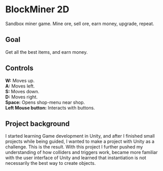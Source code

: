 # BlockMiner 2D
Sandbox miner game. Mine ore, sell ore, earn money, upgrade, repeat.

## Goal
Get all the best items, and earn money.  

## Controls
**W:** Moves up.  
**A:** Moves left.  
**S:** Moves down.  
**D:** Moves right.  
**Space:** Opens shop-menu near shop.  
**Left Mouse button:** Interacts with buttons.  

## Project background
I started learning Game development in Unity, and after I finished small projects while being guided, I wanted to make a project with Unity as a challenge. This is the result. With this project I further pushed my understanding of how colliders and triggers work, became more familiar with the user interface of Unity and learned that instantiation is not necessarily the best way to create objects.

